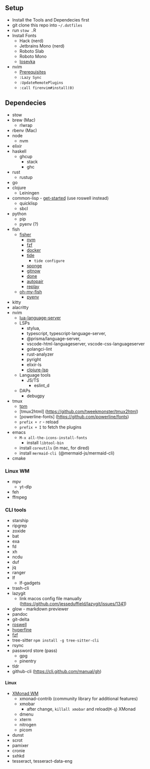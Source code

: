 ## Setup

- Install the Tools and Dependecies first
- git clone this repo into `~/.dotfiles`
- run `stow .`R
- Install Fonts
  - Hack (nerd)
  - Jetbrains Mono (nerd)
  - Roboto Slab
  - Roboto Mono
  - [Iosevka](https://github.com/be5invis/Iosevka)
- nvim
  - [Prerequisites](https://github.com/neovim/neovim/wiki/Building-Neovim#build-prerequisites)
  - `:Lazy Sync`
  - `:UpdateRemotePlugins`
  - `:call firenvim#install(0)`

## Dependecies

- stow
- brew (Mac)
  - rlwrap
- rbenv (Mac)
- node
  - nvm
- elixir
- haskell
  - ghcup
    - stack
    - ghc
- rust
  - rustup
- go
- clojure
  - Leiningen
- common-lisp - [get-started](https://lisp-lang.org/learn/getting-started/) (use roswell instead)
  - quicklisp
  - sbcl
- python
  - pip
  - pyenv (?)
- fish
  - [fisher](https://github.com/jorgebucaran/fisher)
    - [nvm](https://github.com/jorgebucaran/nvm.fish)
    - [fzf](https://github.com/PatrickF1/fzf.fish)
    - [docker](https://github.com/halostatue/fish-docker)
    - [tide](https://github.com/IlanCosman/tide)
      - `tide configure`
    - [sponge](https://github.com/meaningful-ooo/sponge)
    - [gitnow](https://github.com/joseluisq/gitnow)
    - [done](https://github.com/franciscolourenco/done)
    - [autopair](https://github.com/jorgebucaran/autopair.fish)
    - [replay](https://github.com/jorgebucaran/replay.fish)
  - [oh-my-fish](https://github.com/oh-my-fish/oh-my-fish)
    - [pyenv](https://github.com/oh-my-fish/plugin-pyenv)
- kitty
- alacritty
- nvim
  - [lua-language-server](https://github.com/sumneko/lua-language-server/wiki/Getting-Started)
  - LSPs
    - stylua,
    - typescript, typescript-language-server,
    - @prisma/language-server,
    - vscode-html-languageserver, vscode-css-languageserver
    - golangci-lint
    - rust-analyzer
    - pyright
    - elixir-ls
    - [clojure-lsp](https://clojure-lsp.io/installation/)
  - Language tools
    - JS/TS
      - eslint_d
  - DAPs
    - debugpy
- tmux
  - [tpm](https://github.com/tmux-plugins/tpm)
  - [tmux2html] (https://github.com/tweekmonster/tmux2html)
  - [powerline-fonts] (https://github.com/powerline/fonts)
  - `prefix + r` - reload
  - `prefix + I` to fetch the plugins
- emacs
  - `M-x all-the-icons-install-fonts`
    - install `libtool-bin`
  - install `coreutils` (in mac, for dired)
  - install `mermaid-cli `(@mermaid-js/mermaid-cli)
- cmake

### Linux WM

- mpv
  - yt-dlp
- feh
- ffmpeg

### CLI tools

- starship
- ripgrep
- zoxide
- bat
- exa
- fd
- xh
- ncdu
- duf
- jq
- ranger
- lf
  - lf-gadgets
- trash-cli
- lazygit
  - link macos config file manually (https://github.com/jesseduffield/lazygit/issues/1341)
- glow - markdown previewer
- pandoc
- git-delta
- [roswell](https://github.com/roswell/roswell)
- [hyperfine](https://github.com/sharkdp/hyperfine)
- [fzf](https://github.com/junegunn/fzf)
- tree-sitter `npm install -g tree-sitter-cli`
- rsync
- password store (pass)
  - gpg
  - pinentry
- tldr
- github-cli (https://cli.github.com/manual/gh)

#### Linux

- [XMonad WM](https://xmonad.org/download.html)
  - xmonad-contrib (community library for additional features)
  - xmobar
    - after change, `killall xmobar` and reload(`M-q`) XMonad
  - dmenu
  - xterm
  - nitrogen
  - picom
- dunst
- scrot
- pamixer
- cronie
- sxhkd
- tesseract, tesseract-data-eng
